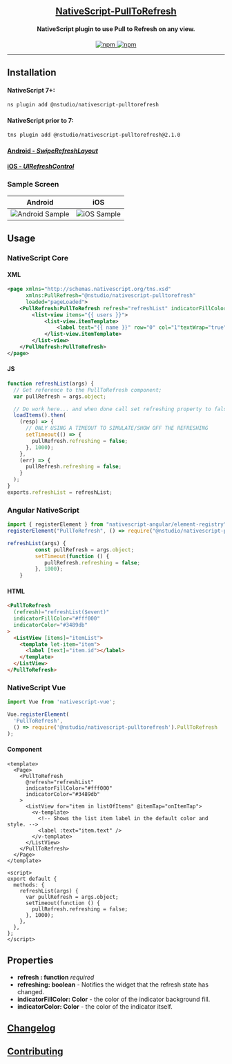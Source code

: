 <a align="center" href="https://www.npmjs.com/package/@nstudio/nativescript-pulltorefresh">
    <h2 align="center">NativeScript-PullToRefresh</h2>
</a>
<h4 align="center">
NativeScript plugin to use Pull to Refresh on any view.
</h4>

<p align="center">
    <a href="https://www.npmjs.com/package/@nstudio/nativescript-pulltorefresh">
        <img src="https://img.shields.io/npm/v/@nstudio/nativescript-pulltorefresh.svg" alt="npm">
    </a>
    <a href="https://www.npmjs.com/package/@nstudio/nativescript-pulltorefresh">
        <img src="https://img.shields.io/npm/dt/@nstudio/nativescript-pulltorefresh.svg?label=npm%20downloads" alt="npm">
    </a>
</p>

---

## Installation

#### NativeScript 7+:

```bash
ns plugin add @nstudio/nativescript-pulltorefresh
```

#### NativeScript prior to 7:

```bash
tns plugin add @nstudio/nativescript-pulltorefresh@2.1.0
```

#### [Android - _SwipeRefreshLayout_](http://developer.android.com/reference/android/support/v4/widget/SwipeRefreshLayout.html)

#### [iOS - _UIRefreshControl_](https://developer.apple.com/library/ios/documentation/UIKit/Reference/UIRefreshControl_class/)

### Sample Screen

| Android                                        | iOS                                    |
| ---------------------------------------------- | -------------------------------------- |
| ![Android Sample](screens/android_refresh.gif) | ![iOS Sample](screens/ios_refresh.gif) |

## Usage

### NativeScript Core

#### XML

```xml
<page xmlns="http://schemas.nativescript.org/tns.xsd"
      xmlns:PullRefresh="@nstudio/nativescript-pulltorefresh"
      loaded="pageLoaded">
    <PullRefresh:PullToRefresh refresh="refreshList" indicatorFillColor="#fff000" indicatorColor="#3489db">
        <list-view items="{{ users }}">
            <list-view.itemTemplate>
                <label text="{{ name }}" row="0" col="1"textWrap="true" class="message" />
            </list-view.itemTemplate>
        </list-view>
    </PullRefresh:PullToRefresh>
</page>
```

#### JS

```javascript
function refreshList(args) {
  // Get reference to the PullToRefresh component;
  var pullRefresh = args.object;

  // Do work here... and when done call set refreshing property to false to stop the refreshing
  loadItems().then(
    (resp) => {
      // ONLY USING A TIMEOUT TO SIMULATE/SHOW OFF THE REFRESHING
      setTimeout(() => {
        pullRefresh.refreshing = false;
      }, 1000);
    },
    (err) => {
      pullRefresh.refreshing = false;
    }
  );
}
exports.refreshList = refreshList;
```

### Angular NativeScript

```typescript
import { registerElement } from "nativescript-angular/element-registry";
registerElement("PullToRefresh", () => require("@nstudio/nativescript-pulltorefresh").PullToRefresh);

refreshList(args) {
         const pullRefresh = args.object;
         setTimeout(function () {
            pullRefresh.refreshing = false;
         }, 1000);
    }
```

#### HTML

```html
<PullToRefresh
  (refresh)="refreshList($event)"
  indicatorFillColor="#fff000"
  indicatorColor="#3489db"
>
  <ListView [items]="itemList">
    <template let-item="item">
      <label [text]="item.id"></label>
    </template>
  </ListView>
</PullToRefresh>
```

### NativeScript Vue

```javascript
import Vue from 'nativescript-vue';

Vue.registerElement(
  'PullToRefresh',
  () => require('@nstudio/nativescript-pulltorefresh').PullToRefresh
);
```

#### Component

```vue
<template>
  <Page>
    <PullToRefresh
      @refresh="refreshList"
      indicatorFillColor="#fff000"
      indicatorColor="#3489db"
    >
      <ListView for="item in listOfItems" @itemTap="onItemTap">
        <v-template>
          <!-- Shows the list item label in the default color and style. -->
          <label :text="item.text" />
        </v-template>
      </ListView>
    </PullToRefresh>
  </Page>
</template>

<script>
export default {
  methods: {
    refreshList(args) {
      var pullRefresh = args.object;
      setTimeout(function () {
        pullRefresh.refreshing = false;
      }, 1000);
    },
  },
};
</script>
```

## Properties

- **refresh : function** _required_
- **refreshing: boolean** - Notifies the widget that the refresh state has
  changed.
- **indicatorFillColor: Color** - the color of the indicator background fill.
- **indicatorColor: Color** - the color of the indicator itself.

## [Changelog](./CHANGELOG.md)

## [Contributing](./CONTRIBUTING.md)
